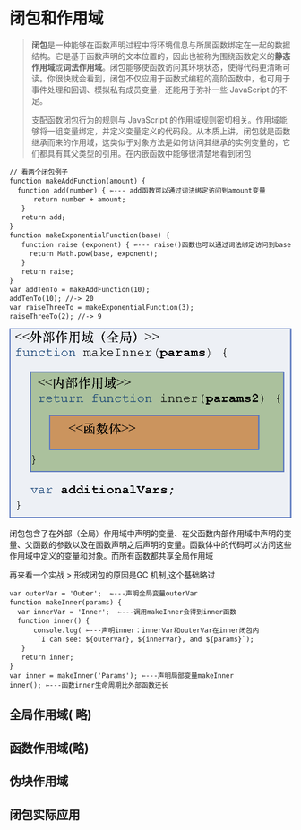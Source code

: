 # 闭包和作用域

> **闭包**是一种能够在函数声明过程中将环境信息与所属函数绑定在一起的数据结构。它是基于函数声明的文本位置的，因此也被称为围绕函数定义的**静态作用域**或**词法作用域**。闭包能够使函数访问其环境状态，使得代码更清晰可读。你很快就会看到，闭包不仅应用于函数式编程的高阶函数中，也可用于事件处理和回调、模拟私有成员变量，还能用于弥补一些 JavaScript 的不足。
>
> 支配函数闭包行为的规则与 JavaScript 的作用域规则密切相关。作用域能够将一组变量绑定，并定义变量定义的代码段。从本质上讲，闭包就是函数继承而来的作用域，这类似于对象方法是如何访问其继承的实例变量的，它们都具有其父类型的引用。在内嵌函数中能够很清楚地看到闭包

```text
// 看两个闭包例子
function makeAddFunction(amount) {
  function add(number) { ⇽--- add函数可以通过词法绑定访问到amount变量
      return number + amount;
   }
   return add;
}
function makeExponentialFunction(base) {
   function raise (exponent) { ⇽--- raise()函数也可以通过词法绑定访问到base
     return Math.pow(base, exponent);
   }
   return raise;
}
var addTenTo = makeAddFunction(10);
addTenTo(10); //-> 20
var raiseThreeTo = makeExponentialFunction(3);
raiseThreeTo(2); //-> 9
```

![](../.gitbook/assets/1805b6368c7115be9832-original-image4.png)

闭包包含了在外部（全局）作用域中声明的变量、在父函数内部作用域中声明的变量、父函数的参数以及在函数声明之后声明的变量。函数体中的代码可以访问这些作用域中定义的变量和对象。而所有函数都共享全局作用域

再来看一个实战  &gt; 形成闭包的原因是GC 机制,这个基础略过

```text
var outerVar = 'Outer';  ⇽---声明全局变量outerVar
function makeInner(params) {
  var innerVar = 'Inner';  ⇽---调用makeInner会得到inner函数
  function inner() {
      console.log( ⇽---声明inner：innerVar和outerVar在inner闭包内
       `I can see: ${outerVar}, ${innerVar}, and ${params}`);
   }
   return inner;
}
var inner = makeInner('Params'); ⇽---声明局部变量makeInner
inner(); ⇽---函数inner生命周期比外部函数还长
```

## 全局作用域\( 略\)

## 函数作用域\(略\)

## 伪块作用域

## 闭包实际应用

